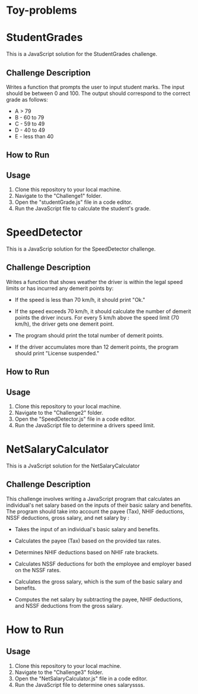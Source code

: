 # Toy-problems
# StudentGrades

This is a JavaScript solution for the StudentGrades challenge.

## Challenge Description

Writes a function that prompts the user to input student marks. The input should be between 0 and 100. The output should correspond to the correct grade as follows:
- A > 79
- B - 60 to 79
- C - 59 to 49
- D - 40 to 49
- E - less than 40

## How to Run
## Usage
1. Clone this repository to your local machine.
2. Navigate to the "Challenge1" folder.
3. Open the "studentGrade.js" file in a code editor.
4. Run the JavaScript file to calculate the student's grade.

# SpeedDetector

This is a JavaScrip solution for the SpeedDetector challenge.

## Challenge Description

Writes a function that shows weather the driver is within the legal speed limits or has incurred any demerit points by:

- If the speed is less than 70 km/h, it should print "Ok."

- If the speed exceeds 70 km/h, it should calculate the number of demerit points the driver incurs. For every 5 km/h above the speed limit (70 km/h), the driver gets one demerit point.

- The program should print the total number of demerit points.

- If the driver accumulates more than 12 demerit points, the program should print "License suspended."

## How to Run
## Usage
1. Clone this repository to your local machine.
2. Navigate to the "Challenge2" folder.
3. Open the "SpeedDetector.js" file in a code editor.
4. Run the JavaScript file to determine a drivers speed limit.

# NetSalaryCalculator

This is a JvaScript solution for the NetSalaryCalculator

## Challenge Description

This challenge involves writing a JavaScript program that calculates an individual's net salary based on the inputs of their basic salary and benefits. The program should take into account the payee (Tax), NHIF deductions, NSSF deductions, gross salary, and net salary by :

- Takes the input of an individual's basic salary and benefits.

- Calculates the payee (Tax) based on the provided tax rates.

- Determines NHIF deductions based on NHIF rate brackets.

- Calculates NSSF deductions for both the employee and employer based on the NSSF rates.

- Calculates the gross salary, which is the sum of the basic salary and benefits.

- Computes the net salary by subtracting the payee, NHIF deductions, and NSSF deductions from the gross salary.

# How to Run
## Usage
1. Clone this repository to your local machine.
2. Navigate to the "Challenge3" folder.
3. Open the "NetSalaryCalculator.js" file in a code editor.
4. Run the JavaScript file to determine ones salaryssss.


